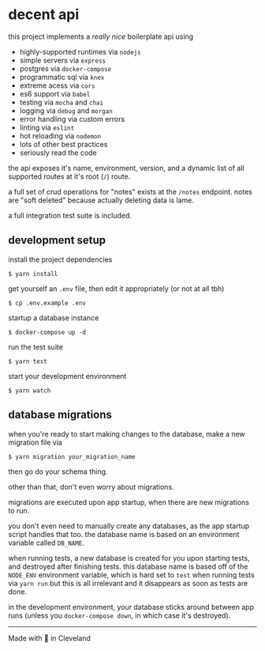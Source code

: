 # decent api

this project implements a _really nice_ boilerplate api using

* highly-supported runtimes via `nodejs`
* simple servers via `express`
* postgres via `docker-compose`
* programmatic sql via `knex`
* extreme acess via `cors`
* es6 support via `babel`
* testing via `mocha` and `chai`
* logging via `debug` and `morgan`
* error handling via custom errors
* linting via `eslint`
* hot reloading via `nodemon`
* lots of other best practices
* seriously read the code

the api exposes it's name, environment, version, and a dynamic list of all supported routes at it's root (`/`) route.

a full set of crud operations for "notes" exists at the `/notes` endpoint. notes are "soft deleted" because actually deleting data is lame.

a full integration test suite is included.

## development setup

install the project dependencies

```
$ yarn install
```

get yourself an `.env` file, then edit it appropriately (or not at all tbh)

```
$ cp .env.example .env
```

startup a database instance

```
$ docker-compose up -d
```

run the test suite

```
$ yarn test
```

start your development environment

```
$ yarn watch
```

## database migrations

when you're ready to start making changes to the database, make a new migration file via

```
$ yarn migration your_migration_name
```

then go do your schema thing.

other than that, don't even worry about migrations.

migrations are executed upon app startup, when there are new migrations to run.

you don't even need to manually create any databases, as the app startup script handles that too. the database name is based on an environment variable called `DB_NAME`.

when running tests, a new database is created for you upon starting tests, and destroyed after finishing tests. this database name is based off of the `NODE_ENV` environment variable, which is hard set to `test` when running tests via `yarn run` but this is all irrelevant and it disappears as soon as tests are done.

in the development environment, your database sticks around between app runs (unless you `docker-compose down`, in which case it's destroyed).

---

Made with 🖤 in Cleveland